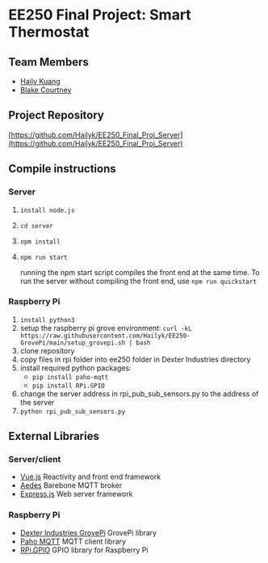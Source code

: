# EE250 Final Project: Smart Thermostat
## Team Members
- [Haily Kuang](https://github.com/Hailyk)
- [Blake Courtney](https://github.com/blakecourtney)

## Project Repository
 [https://github.com/Hailyk/EE250_Final_Proj_Server](https://github.com/Hailyk/EE250_Final_Proj_Server)

## Compile instructions
### Server
1. `install node.js`
2. `cd server`
3. `npm install`
4. `npm run start`

   running the npm start script compiles the front end at the same time. To run the server without compiling the front end, use `npm run quickstart`

### Raspberry Pi
1. `install python3`
2. setup the raspberry pi grove environment:
`curl -kL https://raw.githubusercontent.com/Hailyk/EE250-GrovePi/main/setup_grovepi.sh | bash`
3. clone repository
4. copy files in rpi folder into ee250 folder in Dexter Industries directory
5. install required python packages:
   - `pip install paho-mqtt`
   - `pip install RPi.GPIO` 
6. change the server address in rpi_pub_sub_sensors.py to the address of the server
7. `python rpi_pub_sub_sensors.py`

## External Libraries
### Server/client
- [Vue.js](https://vuejs.org/) Reactivity and front end framework
- [Aedes](https://github.com/moscajs/aedes/tree/main) Barebone MQTT broker
- [Express.js](https://expressjs.com/) Web server framework

### Raspberry Pi
- [Dexter Industries GrovePi](https://github.com/DexterInd/GrovePi) GrovePi library
- [Paho MQTT](https://pypi.org/project/paho-mqtt/) MQTT client library
- [RPi.GPIO](https://pypi.org/project/RPi.GPIO/) GPIO library for Raspberry Pi


